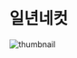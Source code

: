 # 일년네컷
![thumbnail](https://user-images.githubusercontent.com/35622664/211743718-b42c45ec-750a-4624-bc5b-66e278ef9772.png)
